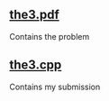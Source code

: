 ## [the3.pdf](https://github.com/e-hengirmen/METU/blob/master/CENG567/the3/the3.pdf)
Contains the problem
## [the3.cpp](https://github.com/e-hengirmen/METU/blob/master/CENG567/the3/the3.cpp)
Contains my submission
